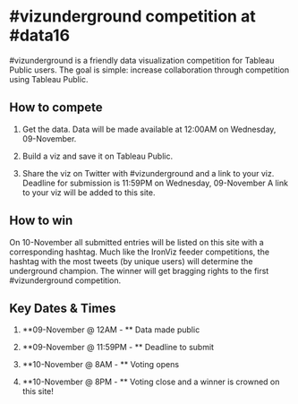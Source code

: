 # \#vizunderground competition at #data16

\#vizunderground is a friendly data visualization competition for Tableau Public users. The goal is simple: increase collaboration through competition using Tableau Public.

## How to compete

1) Get the data. Data will be made available at 12:00AM on Wednesday, 09-November.

2) Build a viz and save it on Tableau Public.

3) Share the viz on Twitter with \#vizunderground and a link to your viz. Deadline for submission is 11:59PM on Wednesday, 09-November A link to your viz will be added to this site.

## How to win
On 10-November all submitted entries will be listed on this site with a corresponding hashtag. Much like the IronViz feeder competitions, the hashtag with the most tweets (by unique users) will determine the underground champion. The winner will get bragging rights to the first \#vizunderground competition.


## Key Dates & Times

1) **09-November @ 12AM - ** Data made public

2) **09-November @ 11:59PM - ** Deadline to submit

3) **10-November @ 8AM - ** Voting opens

4) **10-November @ 8PM - ** Voting close and a winner is crowned on this site!
